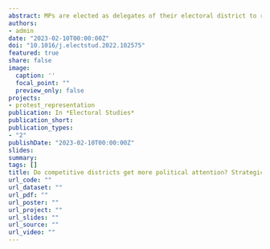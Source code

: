 ```yaml
---
abstract: MPs are elected as delegates of their electoral district to represent their constituents' interests. Geographical representation is considered a central quality indicator for legislative systems. Yet whether the strategic use of geographic representation is affected by tactical campaign considerations has received less attention. The availability of social media data on a fine-grained level allows us to fill this gap by studying the following question. To what extent do politicians strategically use geographic representation during electoral campaign and non-campaign times? I combine literature comparing campaign and non-campaign periods with studies on strategic incentives for MPs to geographic representation. Empirically, I rely on quantitative text-analytical tools to study German politicians? tweets from the entire 19th legislative period (2017-2021). My findings have important implications for the geographic representation literature as they imply that MPs use geographic references strategically, especially during campaign periods. Prospective competitive districts receive substantially more political attention already during non-campaign periods, yet further amplified during electoral campaigns.
authors:
- admin
date: "2023-02-10T00:00:00Z"
doi: "10.1016/j.electstud.2022.102575"
featured: true
share: false
image:
  caption: ''
  focal_point: ""
  preview_only: false
projects:
- protest_representation
publication: In *Electoral Studies*
publication_short: 
publication_types:
- "2"
publishDate: "2023-02-10T00:00:00Z"
slides: 
summary: 
tags: []
title: Do competitive districts get more political attention? Strategic use of geographic representation during campaign and non-campaign periods
url_code: ""
url_dataset: ""
url_pdf: ""
url_poster: ""
url_project: ""
url_slides: ""
url_source: ""
url_video: ""
---
```



